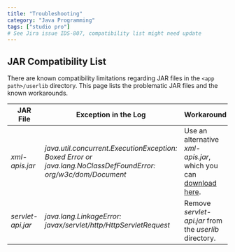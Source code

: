 ```yaml
---
title: "Troubleshooting"
category: "Java Programming"
tags: ["studio pro"]
# See Jira issue IDS-807, compatibility list might need update
---
```


## JAR Compatibility List

There are known compatibility limitations regarding JAR files in the `<app path>/userlib` directory. This page lists the problematic JAR files and the known workarounds.

| JAR File | Exception in the Log | Workaround |
| --- | --- | --- |
| *xml-apis.jar* | _java.util.concurrent.ExecutionException: Boxed Error or java.lang.NoClassDefFoundError: org/w3c/dom/Document_ | Use an alternative *xml-apis.jar*, which you can [download here](attachments/16714056/16844051.jar). |
| *servlet-api.jar* | _java.lang.LinkageError: javax/servlet/http/HttpServletRequest_ | Remove *servlet-api.jar* from the *userlib* directory. |
